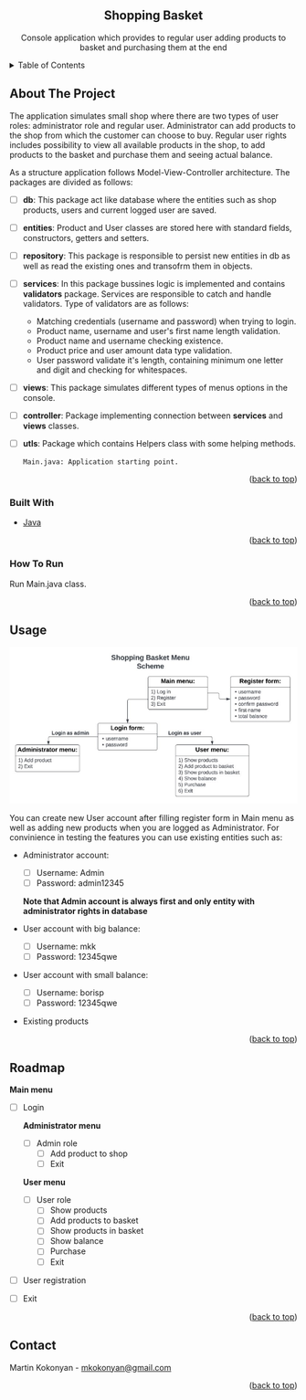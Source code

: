 <div id="top"></div>


<br />
<div align="center">

<h2 align="center">Shopping Basket</h2>
<p>Console application which provides to regular user adding products to basket and purchasing them at the end </p>

</div>



<details>
  <summary>Table of Contents</summary>
  <ol>
    <li>
      <a href="#about-the-project">About The Project</a>
      <ul>
        <li><a href="#built-with">Built With</a></li>
      </ul>
    </li>
    <li>
      <a href="#getting-started">Getting Started</a>
      <ul>
        <li><a href="#how-to-run">How To Run</a></li>
      </ul>
    </li>
    <li><a href="#usage">Usage</a></li>
    <li><a href="#roadmap">Roadmap</a></li>
    <li><a href="#contact">Contact</a></li>
  </ol>
</details>


## About The Project

The application simulates small shop where there are two types of user roles: administrator role and regular user. Administrator can add products to the shop from which the customer can choose to buy. Regular user rights includes possibility to view all available products in the shop, to add products to the basket and purchase them and seeing actual balance.

As a structure application follows Model-View-Controller architecture. The packages are divided as follows:
- [ ] <strong>db</strong>: This package act like database where the entities such as shop products, users and current logged user are saved.
- [ ] <strong>entities</strong>: Product and User classes are stored here with standard fields, constructors, getters and setters.
- [ ] <strong>repository</strong>: This package is responsible to persist new entities in db as well as read the existing ones and transofrm them in objects.
- [ ] <strong>services</strong>: In this package bussines logic is implemented and contains <strong>validators</strong> package. Services are responsible to catch and handle validators. Type of validators are as follows: 
    * Matching credentials (username and password) when trying to login.
    * Product name, username and user's first name length validation. 
    * Product name and username checking existence. 
    * Product price and user amount data type validation.
    * User password validate it's length, containing minimum one letter and digit and checking for whitespaces.
- [ ] <strong>views</strong>: This package simulates different types of menus options in the console.
- [ ] <strong>controller</strong>: Package implementing connection between <strong>services</strong> and <strong>views</strong> classes.
- [ ] <strong>utls</strong>: Package which contains Helpers class with some helping methods.

      Main.java: Application starting point.





<p align="right">(<a href="#top">back to top</a>)</p>



### Built With

* [Java](https://www.java.com/)

<p align="right">(<a href="#top">back to top</a>)</p>


### How To Run

Run Main.java class.

<p align="right">(<a href="#top">back to top</a>)</p>



<!-- USAGE EXAMPLES -->
## Usage

<div align="center">

![](images/ShoppingBasketMenuScheme.jpg)

</div>



You can create new User account after filling register form in Main menu as well as adding new products when you are logged as Administrator.
For convinience in testing the features you can use existing entities such as:
 * Administrator account: 
    - [ ] Username: Admin
    - [ ] Password: admin12345
   
    <p>
    <strong> Note that Admin account is always first and only entity with administrator rights in database </strong> 
    </p>

  * User account with big balance: 
    - [ ] Username: mkk
    - [ ] Password: 12345qwe

  * User account with small balance: 
    - [ ] Username: borisp
    - [ ] Password: 12345qwe
  
  * Existing products


<p align="right">(<a href="#top">back to top</a>)</p>




## Roadmap

<strong>Main menu</strong>
- [ ] Login
   
    <strong>Administrator menu</strong>
    - [ ] Admin role
        - [ ] Add product to shop    
        - [ ] Exit  
   
    <strong>User menu</strong>
    - [ ] User role
        - [ ] Show products   
        - [ ] Add products to basket  
        - [ ] Show products in basket  
        - [ ] Show balance
        - [ ] Purchase    
        - [ ] Exit  

- [ ] User registration 
- [ ] Exit

 

<p align="right">(<a href="#top">back to top</a>)</p>


## Contact

Martin Kokonyan - mkokonyan@gmail.com



<p align="right">(<a href="#top">back to top</a>)</p>

